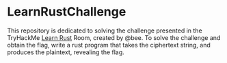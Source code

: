 # LearnRustChallenge
This repository is dedicated to solving the challenge presented in the TryHackMe [Learn Rust](https://tryhackme.com/r/room/rust) Room, created by @bee. To solve the challenge and obtain the flag, write a rust program that takes the ciphertext string, and produces the plaintext, revealing the flag.
